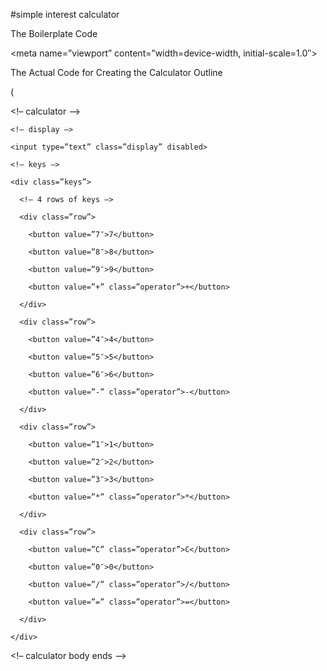 #simple interest calculator

 The Boilerplate Code

<!DOCTYPE html>

<html lang=”en”>

<head>

  <meta charset=”UTF-8″>

  <meta name=”viewport” content=”width=device-width, initial-scale=1.0″>

  <link rel=”stylesheet” type=”text/css” href=”css/styles.css”>

  <title>Calculator</title>

</head>

<body>

The Actual Code for Creating the Calculator Outline

(

  <!– calculator –>

  <div class=”calculator”>

 

    <!– display –>

    <input type=”text” class=”display” disabled>

    <!– keys –>

    <div class=”keys”>

      <!– 4 rows of keys –>

      <div class=”row”>

        <button value=”7″>7</button>

        <button value=”8″>8</button>

        <button value=”9″>9</button>

        <button value=”+” class=”operator”>+</button>

      </div>

      <div class=”row”>

        <button value=”4″>4</button>

        <button value=”5″>5</button>

        <button value=”6″>6</button>

        <button value=”-” class=”operator”>-</button>

      </div>

      <div class=”row”>

        <button value=”1″>1</button>

        <button value=”2″>2</button>

        <button value=”3″>3</button>

        <button value=”*” class=”operator”>*</button>

      </div>

      <div class=”row”>

        <button value=”C” class=”operator”>C</button>

        <button value=”0″>0</button>

        <button value=”/” class=”operator”>/</button>

        <button value=”=” class=”operator”>=</button>

      </div>

    </div>

  </div>

  <!– calculator body ends –>

  <script type=”text/javascript” src=”js/script.js”></script>

</body>

</html>

